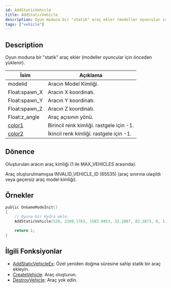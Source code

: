 ```yaml
---
id: AddStaticVehicle
title: AddStaticVehicle
description: Oyun moduna bir "statik" araç ekler (modeller oyuncular için önceden yüklenir).
tags: ["vehicle"]
---
```


## Description

Oyun moduna bir "statik" araç ekler (modeller oyuncular için önceden yüklenir).

| İsim                                     | Açıklama                                 |
| ---------------------------------------- | --------------------------------------   |
| modelid                                  | Aracın Model Kimliği.                    |
| Float:spawn_X                            | Aracın X koordinatı.                     |
| Float:spawn_Y                            | Aracın Y koordinatı.                     |
| Float:spawn_Z                            | Aracın Z koordinatı.                     |
| Float:z_angle                            | Araç açısının yönü.                      |
| [color1](../resources/vehiclecolorid.md) | Birincil renk kimliği. rastgele için -1. |
| [color2](../resources/vehiclecolorid.md) | İkincil renk kimliği. rastgele için -1.  |

## Dönence

Oluşturulan aracın araç kimliği (1 ile MAX_VEHICLES arasında).

Araç oluşturulmamışsa INVALID_VEHICLE_ID (65535) (araç sınırına ulaşıldı veya geçersiz araç model kimliği).

## Örnekler

```c
public OnGameModeInit()
{
    // Oyuna bir Hydra ekle.
    AddStaticVehicle(520, 2109.1763, 1503.0453, 32.2887, 82.2873, 0, 1);

    return 1;
}
```

## İlgili Fonksiyonlar

- [AddStaticVehicleEx](AddStaticVehicleEx.md): Özel yeniden doğma süresine sahip statik bir araç ekleyin.
- [CreateVehicle](CreateVehicle.md): Araç oluşturun.
- [DestroyVehicle](DestroyVehicle.md): Araç yok edin.
